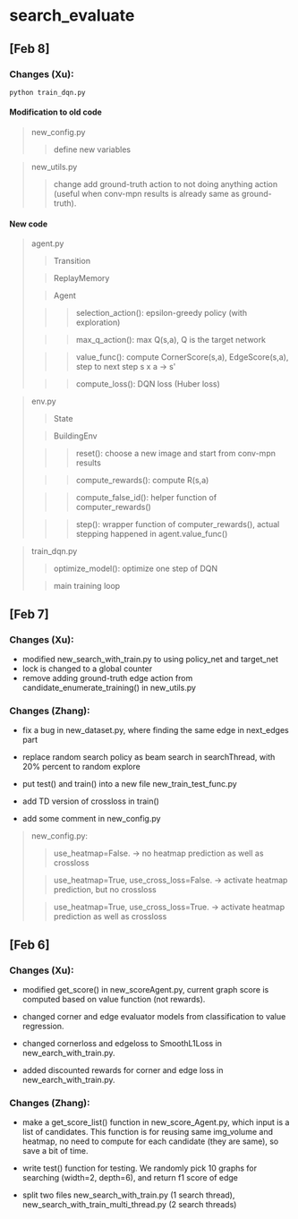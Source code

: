 # search_evaluate

## [Feb 8]

### Changes (Xu):
```train model
python train_dqn.py
```
#### Modification to old code
> new_config.py
>> define new variables

> new_utils.py
>> change add ground-truth action to not doing anything action (useful when conv-mpn results is already same as ground-truth). 

#### New code
> agent.py
>> Transition
>
>> ReplayMemory
>
>> Agent
>
>>> selection_action(): epsilon-greedy policy (with exploration) 
>
>>> max_q_action(): max Q(s,a), Q is the target network
>
>>> value_func(): compute CornerScore(s,a), EdgeScore(s,a), step to next step s x a -> s'
>
>>> compute_loss(): DQN loss (Huber loss)


> env.py
>> State
>
>> BuildingEnv
>
>>> reset(): choose a new image and start from conv-mpn results
> 
>>> compute_rewards(): compute R(s,a)
>
>>> compute_false_id(): helper function of computer_rewards()
>
>>> step(): wrapper function of computer_rewards(), actual stepping happened in agent.value_func()


> train_dqn.py
>> optimize_model(): optimize one step of DQN
>
>> main training loop


## [Feb 7]

### Changes (Xu):

- modified new_search_with_train.py to using policy_net and target_net
- lock is changed to a global counter
- remove adding ground-truth edge action from candidate_enumerate_training() in new_utils.py

### Changes (Zhang):

- fix a bug in new_dataset.py, where finding the same edge in next_edges part

- replace random search policy as beam search in searchThread, with 20% percent to random explore

- put test() and train() into a new file new_train_test_func.py

- add TD version of crossloss in train()

- add some comment in new_config.py

> new_config.py:
>> use_heatmap=False. -> no heatmap prediction as well as crossloss
>
>> use_heatmap=True, use_cross_loss=False. -> activate heatmap prediction, but no crossloss
> 
>> use_heatmap=True, use_cross_loss=True. -> activate heatmap prediction as well as crossloss
## [Feb 6]

### Changes (Xu):

- modified get_score() in new_scoreAgent.py, current graph score is computed based on value function (not rewards).

- changed corner and edge evaluator models from classification to value regression.

- changed cornerloss and edgeloss to SmoothL1Loss in new_earch_with_train.py.

- added discounted rewards for corner and edge loss in new_earch_with_train.py.



### Changes (Zhang):

- make a get_score_list() function in new_score_Agent.py, which input is a list of candidates. This function is for reusing same img_volume and heatmap, no need to compute for each candidate (they are same), so save a bit of time.

- write test() function for testing. We randomly pick 10 graphs for searching (width=2, depth=6), and return f1 score of edge

- split two files new_search_with_train.py (1 search thread), new_search_with_train_multi_thread.py (2 search threads)




